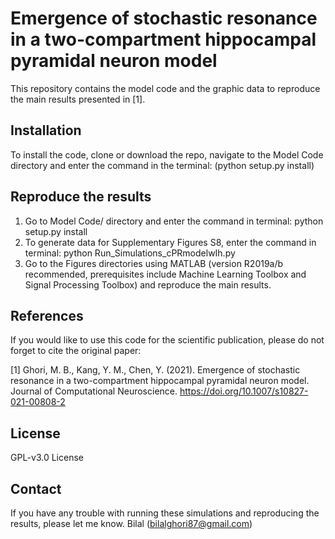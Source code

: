 # Emergence of stochastic resonance in a two-compartment hippocampal pyramidal neuron model
This repository contains the model code and the graphic data to reproduce the main results presented in [1].
## Installation
To install the code, clone or download the repo, navigate to the Model Code directory and enter the command in the terminal: (python setup.py install)
## Reproduce the results
1. Go to Model Code/ directory and enter the command in terminal: python setup.py install
2. To generate data for Supplementary Figures S8, enter the command in terminal: python Run_Simulations_cPRmodelwIh.py
3. Go to the Figures directories using MATLAB (version R2019a/b recommended, prerequisites include Machine Learning Toolbox and Signal Processing Toolbox) and reproduce the main results.

## References
If you would like to use this code for the scientific publication, please do not forget to cite the original paper:

[1] Ghori, M. B., Kang, Y. M., Chen, Y. (2021). Emergence of stochastic resonance in a two-compartment hippocampal pyramidal neuron model.
Journal of Computational Neuroscience.
https://doi.org/10.1007/s10827-021-00808-2
## License
GPL-v3.0 License
## Contact
If you have any trouble with running these simulations and reproducing the results, please let me know.
Bilal (bilalghori87@gmail.com)

